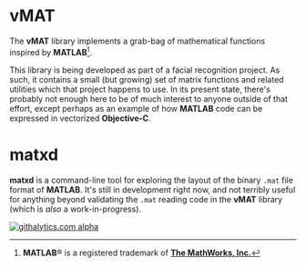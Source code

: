 vMAT
====

The **vMAT** library implements a grab-bag of mathematical functions inspired by **MATLAB**[^fn].

This library is being developed as part of a facial recognition project. As such, it
contains a small (but growing) set of matrix functions and related utilities which that project happens to use. In its present
state, there's probably not enough here to be of much interest to anyone outside of that effort, except perhaps as an
example of how **MATLAB** code can be expressed in vectorized **Objective-C**.

# matxd

**matxd** is a command-line tool for exploring the layout of the binary `.mat` file format of **MATLAB**.
It's still in development right now, and not terribly useful for anything beyond validating the
`.mat` reading code in the **vMAT** library (which is _also_ a work-in-progress).


[^fn]: **MATLAB**® is a registered trademark of **[The MathWorks, Inc.](http://www.mathworks.com/products/matlab/)**

[![githalytics.com alpha](https://cruel-carlota.pagodabox.com/a18bc315ffe0cc33fbb2f6a6b275bf88 "githalytics.com")](http://githalytics.com/kaelin/vMAT)